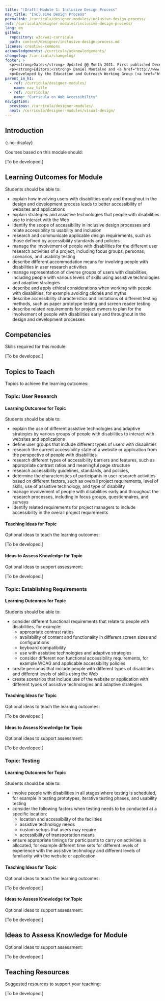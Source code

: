 ```yaml
---
title: "[Draft] Module 1: Inclusive Design Process"
nav_title: "Inclusive Design Process"
permalink: /curricula/designer-modules/inclusive-design-process/
ref: /curricula/designer-modules/inclusive-design-process/
lang: en
github:
  repository: w3c/wai-curricula
  path: content/designer/inclusive-design-process.md
license: creative-commons
acknowledgements: /curricula/acknowledgements/
changelog: /curricula/changelog/
footer: >
  <p><strong>Date:</strong> Updated @@ Month 2021. First published December 2019.</p>
  <p><strong>Editors:</strong> Daniel Montalvo and <a href="http://www.w3.org/People/shadi/">Shadi Abou-Zahra</a>. Contributors: <a href="https://www.w3.org/WAI/EO/EOWG-members">EOWG Participants</a>. ACKNOWLEDGEMENTS lists contributors and credits.</p>
  <p>Developed by the Education and Outreach Working Group (<a href="http://www.w3.org/WAI/EO/">EOWG</a>). Developed with support from the <a href="https://www.w3.org/WAI/about/projects/wai-guide/">WAI-Guide Project</a> funded by the European Commission (EC) under the Horizon 2020 program (Grant Agreement 822245).</p>
parent_in_h1:
  - ref: /curricula/designer-modules/
    name: nav_title
  - ref: /curricula/
    name: "Curricula on Web Accessibility"
navigation:
  previous: /curricula/designer-modules/
  next: /curricula/designer-modules/visual-design/
---
```


## Introduction
{:.no-display}

Courses based on this module should:

[To be developed.]

## Learning Outcomes for Module

Students should be able to:

* explain how involving users with disabilities early and throughout in the design and development process leads to better accessibility of websites and applications
* explain strategies and assistive technologies that people with disabilities use to interact with the Web
* identify the scope of accessibility in inclusive design processes and relate accessibility to usability and inclusion
* research and communicate applicable design requirements, such as those defined by accessibility standards and policies
* manage the involvement of people with disabilities for the different user research activities of a project, including focus groups, personas, scenarios, and usability testing
* describe different accommodation means for involving people with disabilities in user research activities
* manage representation of diverse groups of users with disabilities, including people with various levels of skills using assistive technologies and adaptive strategies
* describe and apply ethical considerations when working with people with disabilities, for example avoiding clichés and myths
* describe accessibility characteristics and limitations of different testing methods, such as paper prototype testing and screen reader testing
* describe related requirements for project owners to plan for the involvement of people with disabilities early and throughout in the design and development processes

## Competencies

Skills required for this module:

[To be developed.]

## Topics to Teach

Topics to achieve the learning outcomes:

### Topic: User Research

#### Learning Outcomes for Topic

Students should be able to:

* explain the use of different assistive technologies and adaptive strategies by various groups of people with disabilities to interact with websites and applications
* define  user groups that include different types of users with disabilities
* research the current accessibility state of a website or application from the perspective of people with disabilities
* research different types of accessibility barriers and features, such as appropriate contrast ratios and meaningful page structure
* research accessibility guidelines, standards, and policies, 
* determine the characteristics of participants in user research activities based on different factors, such as overall project requirements, level of skills, use of assistive technology, and type of disability
* manage involvement of people with disabilities early and throughout the research processes, including in focus groups, questionnaires, and surveys
* identify related requirements for project managers to include accessibility in the overall project requirements

#### Teaching Ideas for Topic

Optional ideas to teach the learning outcomes:

[To be developed.]

#### Ideas to Assess Knowledge for Topic

Optional ideas to support assessment:

[To be developed.]

### Topic: Establishing Requirements

#### Learning Outcomes for Topic

Students should be able to:

* consider different functional requirements that relate to people with disabilities, for example:
  * appropriate contrast ratios
  * availability of content and functionality in different screen sizes and configurations
  * keyboard compatibility
  * use with assistive technologies and adaptive strategies
  * consider different non functional accessibility requirements, for example WCAG and applicable accessibility policies
* create personas that include people with different types of disabilities and different levels of skills using the Web
* create scenarios that include use of the website or application with different types of assistive technologies and adaptive strategies

#### Teaching Ideas for Topic

Optional ideas to teach the learning outcomes:

[To be developed.]

#### Ideas to Assess Knowledge for Topic

Optional ideas to support assessment:

[To be developed.]

### Topic: Testing

#### Learning Outcomes for Topic

Students should be able to:

* involve people with disabilities in all stages where testing is scheduled, for example in testing prototypes, iterative testing phases, and  usability testing
* consider the following factors when testing needs to be conducted at a specific location:
  * location and accessibility of the facilities
  * assistive technology needs
  * custom setups that users may require
  * accessibility of transportation means
* ensure appropriate timings for participants to carry on activities is allocated, for example different time sets for different levels of experience with the assistive technology and different levels of familiarity with the website or application

#### Teaching Ideas for Topic

Optional ideas to teach the learning outcomes:

[To be developed.]

#### Ideas to Assess Knowledge for Topic

Optional ideas to support assessment:

[To be developed.]

## Ideas to Assess Knowledge for Module

Optional ideas to support assessment:

[To be developed.]

## Teaching Resources

Suggested resources to support your teaching:

[To be developed.]


